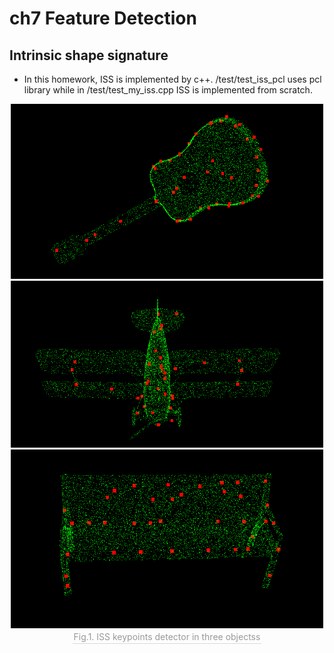 # ch7 Feature Detection

## Intrinsic shape signature
* In this homework, ISS is implemented by c++. /test/test_iss_pcl uses pcl library while in /test/test_my_iss.cpp ISS is implemented from scratch.



<center>
    <img src="./fig/fig1.png" width="500"/> 
    <img src="./fig/fig2.png" width="500"/> 
    <img src="./fig/fig3.png" width="500"/> 
    <div style="color:orange; border-bottom: 1px solid #d9d9d9;
    display: inline-block;
    color: #999;
    padding: 2px;">Fig.1. ISS keypoints detector in three objectss</div>
</center>